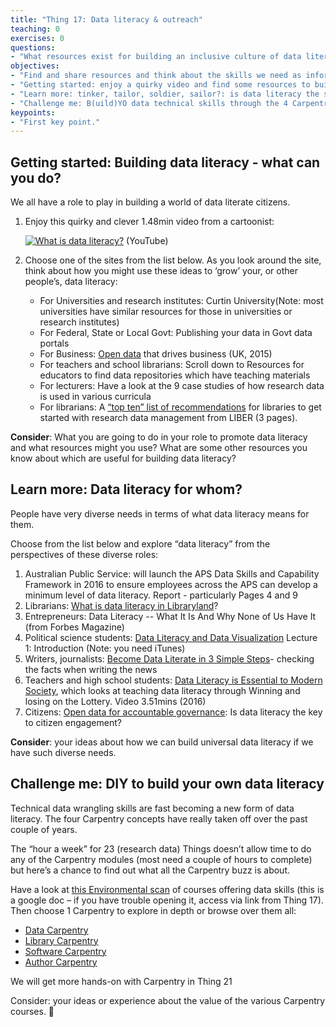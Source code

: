 ```yaml
---
title: "Thing 17: Data literacy & outreach"
teaching: 0
exercises: 0
questions:
- "What resources exist for building an inclusive culture of data literacy - not just scientists and science disciplines?"
objectives:
- "Find and share resources and think about the skills we need as information and data professionals."
- "Getting started: enjoy a quirky video and find some resources to build data literacy"
- "Learn more: tinker, tailor, soldier, sailor?: is data literacy the same for all of us?"
- "Challenge me: B(uild)YO data technical skills through the 4 Carpentries."
keypoints:
- "First key point."
---
```



## Getting started: Building data literacy - what can you do?

We all have a role to play in building a world of data literate citizens.

1. Enjoy this quirky and clever 1.48min video from a cartoonist:

   [![What is data literacy?](https://img.youtube.com/vi/qHz_ogTH2p4/0.jpg)](https://www.youtube.com/watch?v=qHz_ogTH2p4 "What is data literacy?") (YouTube)
   
2. Choose one of the sites from the list below. As you look around the site, think about how you might use these ideas to ‘grow’ your, or other people’s, data literacy:
    * For Universities and research institutes: Curtin University(Note: most universities have similar resources for those in universities or research institutes)
    * For Federal, State or Local Govt: Publishing your data in Govt data portals
    * For Business: [Open data](http://theodi.org/open-data-that-drives-business) that drives business  (UK, 2015)
    * For teachers and school librarians: Scroll down to Resources for educators to find data repositories which have teaching materials
    * For lecturers: Have a look at the 9 case studies of how research data is used in various curricula
    * For librarians: A [“top ten” list of recommendations](http://libereurope.eu/wp-content/uploads/The%20research%20data%20group%202012%20v7%20final.pdf) for libraries to get started with research data management from LIBER (3 pages).

**Consider**:  What you are going to do in your role to promote data literacy and what resources might you use? What are some other resources you know about which are useful for building data literacy?

## Learn more:  Data literacy for whom?

People have very diverse needs in terms of what data literacy means for them.

Choose from the list below and explore “data literacy” from the perspectives of these diverse roles:

1. Australian Public Service: will launch the APS Data Skills and Capability Framework in 2016 to ensure employees across the APS can develop a minimum level of data literacy. Report - particularly Pages 4 and 9
2. Librarians: [What is data literacy in Libraryland](http://databrarians.org/2015/02/what-is-data-literacy/)?
3. Entrepreneurs: Data Literacy -- What It Is And Why None of Us Have It (from Forbes Magazine)
4. Political science students: [Data Literacy and Data Visualization](https://itunes.apple.com/us/course/data-literacy-data-visualization/id693097601) Lecture 1: Introduction (Note: you need iTunes)
5. Writers, journalists: [Become Data Literate in 3 Simple Steps](http://datajournalismhandbook.org/1.0/en/understanding_data_0.html)- checking the facts when writing the news
6. Teachers and high school students: [Data Literacy is Essential to Modern Society](https://youtu.be/4ei7BUMQl5c), which looks at teaching data literacy through Winning and losing on the Lottery. Video 3.51mins (2016)
7. Citizens: [Open data for accountable governance](http://europeandcis.undp.org/blog/2013/09/09/open-data-and-accountable-governance-is-data-literacy-the-key-to-citizen-engagement/): Is data literacy the key to citizen engagement?

**Consider**: your ideas about how we can build universal data literacy if we have such diverse needs.

## Challenge me: DIY to build your own data literacy

Technical data wrangling skills are fast becoming a new form of data literacy.  The four Carpentry concepts have really taken off over the past couple of years.

The “hour a week” for 23 (research data) Things doesn’t allow time to do any of the Carpentry modules (most need a couple of hours to complete) but here’s a chance to find out what all the Carpentry buzz is about.

Have a look at [this Environmental scan](https://goo.gl/cZk5E6) of courses offering data skills (this is a google doc – if you have trouble opening it, access via link from Thing 17). Then choose 1 Carpentry to explore in depth or browse over them all:

* [Data Carpentry](http://www.datacarpentry.org/)
* [Library Carpentry](http://librarycarpentry.github.io/about/)
* [Software Carpentry](http://software-carpentry.org/)
* [Author Carpentry](http://libguides.caltech.edu/authorcarpentry)

We will get more hands-on with Carpentry in Thing 21

Consider: your ideas or experience about the value of the various Carpentry courses.


